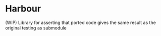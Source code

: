 # Harbour
(WIP) Library for asserting that ported code gives the same result as the original
testing as submodule
